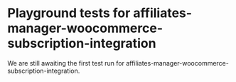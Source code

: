# Playground tests for affiliates-manager-woocommerce-subscription-integration
We are still awaiting the first test run for affiliates-manager-woocommerce-subscription-integration.
